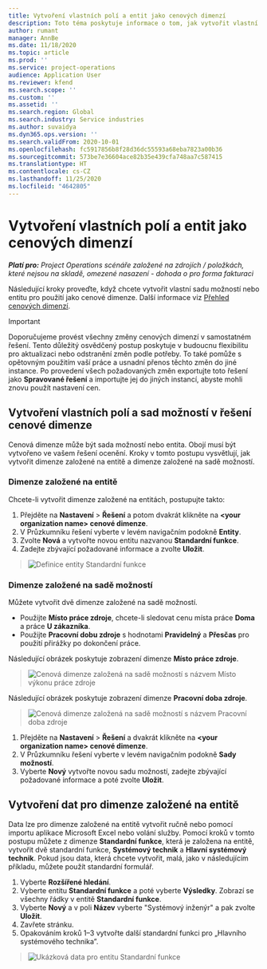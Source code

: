 ```yaml
---
title: Vytvoření vlastních polí a entit jako cenových dimenzí
description: Toto téma poskytuje informace o tom, jak vytvořit vlastní sady možností nebo entity.
author: rumant
manager: AnnBe
ms.date: 11/18/2020
ms.topic: article
ms.prod: ''
ms.service: project-operations
audience: Application User
ms.reviewer: kfend
ms.search.scope: ''
ms.custom: ''
ms.assetid: ''
ms.search.region: Global
ms.search.industry: Service industries
ms.author: suvaidya
ms.dyn365.ops.version: ''
ms.search.validFrom: 2020-10-01
ms.openlocfilehash: fc5917856b8f28d36dc55593a68eba7823a00b36
ms.sourcegitcommit: 573be7e36604ace82b35e439cfa748aa7c587415
ms.translationtype: HT
ms.contentlocale: cs-CZ
ms.lasthandoff: 11/25/2020
ms.locfileid: "4642805"
---
```

# <a name="create-custom-fields-and-entities-as-pricing-dimensions"></a>Vytvoření vlastních polí a entit jako cenových dimenzí

_**Platí pro:** Project Operations scénáře založené na zdrojích / položkách, které nejsou na skladě, omezené nasazení - dohoda o pro forma fakturaci_

Následující kroky proveďte, když chcete vytvořit vlastní sadu možností nebo entitu pro použití jako cenové dimenze. Další informace viz [Přehled cenových dimenzí](pricing-dimensions-overview.md).  

> [!IMPORTANT]
> Doporučujeme provést všechny změny cenových dimenzí v samostatném řešení. Tento důležitý osvědčený postup poskytuje v budoucnu flexibilitu pro aktualizaci nebo odstranění změn podle potřeby. To také pomůže s opětovným použitím vaší práce a usnadní přenos těchto změn do jiné instance. Po provedení všech požadovaných změn exportujte toto řešení jako **Spravované řešení** a importujte jej do jiných instancí, abyste mohli znovu použít nastavení cen.

  
## <a name="create-custom-fields-and-option-sets-in-the-pricing-dimension-solution"></a>Vytvoření vlastních polí a sad možností v řešení cenové dimenze

Cenová dimenze může být sada možností nebo entita. Obojí musí být vytvořeno ve vašem řešení ocenění. Kroky v tomto postupu vysvětlují, jak vytvořit dimenze založené na entitě a dimenze založené na sadě možností.

### <a name="entity-based-dimensions"></a>Dimenze založené na entitě
Chcete-li vytvořit dimenze založené na entitách, postupujte takto:

1. Přejděte na **Nastavení** > **Řešení** a potom dvakrát klikněte na **\<your organization name> cenové dimenze**.
2. V Průzkumníku řešení vyberte v levém navigačním podokně **Entity**.
3. Zvolte **Nová** a vytvořte novou entitu nazvanou **Standardní funkce**. 
4. Zadejte zbývající požadované informace a zvolte **Uložit**.

> ![Definice entity Standardní funkce](media/Standard-Title-entity-definition.png)

### <a name="option-set-based-dimensions"></a>Dimenze založené na sadě možností 
Můžete vytvořit dvě dimenze založené na sadě možností. 

- Použijte **Místo práce zdroje**, chcete-li sledovat cenu místa práce **Doma** a práce **U zákazníka**. 
- Použijte **Pracovní dobu zdroje** s hodnotami **Pravidelný** a **Přesčas** pro použití přirážky po dokončení práce.

Následující obrázek poskytuje zobrazení dimenze **Místo práce zdroje**. 

> ![Cenová dimenze založená na sadě možností s názvem Místo výkonu práce zdroje](media/Option-set-PD-called-Resource-Work-Location.png)

Následující obrázek poskytuje zobrazení dimenze **Pracovní doba zdroje**. 

> ![Cenová dimenze založená na sadě možností s názvem Pracovní doba zdroje](media/Option-set-PD-called-Resource-Work-Hours.png)

1. Přejděte na **Nastavení** > **Řešení** a dvakrát klikněte na **\<your organization name> cenové dimenze**. 
2. V Průzkumníku řešení vyberte v levém navigačním podokně **Sady možností**. 
3. Vyberte **Nový** vytvořte novou sadu možností, zadejte zbývající požadované informace a poté zvolte **Uložit**.

## <a name="create-data-for-entity-based-dimensions"></a>Vytvoření dat pro dimenze založené na entitě

Data lze pro dimenze založené na entitě vytvořit ručně nebo pomocí importu aplikace Microsoft Excel nebo volání služby. Pomocí kroků v tomto postupu můžete z dimenze **Standardní funkce**, která je založena na entitě, vytvořit dvě standardní funkce, **Systémový technik** a **Hlavní systémový technik**. Pokud jsou data, která chcete vytvořit, malá, jako v následujícím příkladu, můžete použít standardní formulář.

1. Vyberte **Rozšířené hledání**.
2. Vyberte entitu **Standardní funkce** a poté vyberte **Výsledky**. Zobrazí se všechny řádky v entitě **Standardní funkce**.
3. Vyberte **Nový** a v poli **Název** vyberte "Systémový inženýr" a pak zvolte **Uložit**.
4. Zavřete stránku. 
5. Opakováním kroků 1–3 vytvořte další standardní funkci pro „Hlavního systémového technika”.

> ![Ukázková data pro entitu Standardní funkce](media/ST-data.png)

